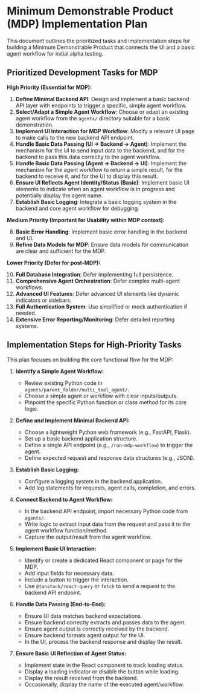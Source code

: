 # Minimum Demonstrable Product (MDP) Implementation Plan

This document outlines the prioritized tasks and implementation steps for building a Minimum Demonstrable Product that connects the UI and a basic agent workflow for initial alpha testing.

## Prioritized Development Tasks for MDP

**High Priority (Essential for MDP):**

1.  **Define Minimal Backend API**: Design and implement a basic backend API layer with endpoints to trigger a specific, simple agent workflow.
2.  **Select/Adapt a Simple Agent Workflow**: Choose or adapt an existing agent workflow from the `agents/` directory suitable for a basic demonstration.
3.  **Implement UI Interaction for MDP Workflow**: Modify a relevant UI page to make calls to the new backend API endpoint.
4.  **Handle Basic Data Passing (UI -> Backend -> Agent)**: Implement the mechanism for the UI to send input data to the backend, and for the backend to pass this data correctly to the agent workflow.
5.  **Handle Basic Data Passing (Agent -> Backend -> UI)**: Implement the mechanism for the agent workflow to return a simple result, for the backend to receive it, and for the UI to display this result.
6.  **Ensure UI Reflects Agent Identity/Status (Basic)**: Implement basic UI elements to indicate when an agent workflow is in progress and potentially display the agent name.
7.  **Establish Basic Logging**: Integrate a basic logging system in the backend and core agent workflow for debugging.

**Medium Priority (Important for Usability within MDP context):**

8.  **Basic Error Handling**: Implement basic error handling in the backend and UI.
9.  **Refine Data Models for MDP**: Ensure data models for communication are clear and sufficient for the MDP.

**Lower Priority (Defer for post-MDP):**

10. **Full Database Integration**: Defer implementing full persistence.
11. **Comprehensive Agent Orchestration**: Defer complex multi-agent workflows.
12. **Advanced UI Features**: Defer advanced UI elements like dynamic indicators or sidebars.
13. **Full Authentication System**: Use simplified or mock authentication if needed.
14. **Extensive Error Reporting/Monitoring**: Defer detailed reporting systems.

## Implementation Steps for High-Priority Tasks

This plan focuses on building the core functional flow for the MDP:

1.  **Identify a Simple Agent Workflow:**
    *   Review existing Python code in `agents/parent_folder/multi_tool_agent/`.
    *   Choose a simple agent or workflow with clear inputs/outputs.
    *   Pinpoint the specific Python function or class method for its core logic.

2.  **Define and Implement Minimal Backend API:**
    *   Choose a lightweight Python web framework (e.g., FastAPI, Flask).
    *   Set up a basic backend application structure.
    *   Define a single API endpoint (e.g., `/run-mdp-workflow`) to trigger the agent.
    *   Define expected request and response data structures (e.g., JSON).

3.  **Establish Basic Logging:**
    *   Configure a logging system in the backend application.
    *   Add log statements for requests, agent calls, completion, and errors.

4.  **Connect Backend to Agent Workflow:**
    *   In the backend API endpoint, import necessary Python code from `agents/`.
    *   Write logic to extract input data from the request and pass it to the agent workflow function/method.
    *   Capture the output/result from the agent workflow.

5.  **Implement Basic UI Interaction:**
    *   Identify or create a dedicated React component or page for the MDP.
    *   Add input fields for necessary data.
    *   Include a button to trigger the interaction.
    *   Use `@tanstack/react-query` or `fetch` to send a request to the backend API endpoint.

6.  **Handle Data Passing (End-to-End):**
    *   Ensure UI data matches backend expectations.
    *   Ensure backend correctly extracts and passes data to the agent.
    *   Ensure agent output is correctly received by the backend.
    *   Ensure backend formats agent output for the UI.
    *   In the UI, process the backend response and display the result.

7.  **Ensure Basic UI Reflection of Agent Status:**
    *   Implement state in the React component to track loading status.
    *   Display a loading indicator or disable the button while loading.
    *   Display the result received from the backend.
    *   Occasionally, display the name of the executed agent/workflow.